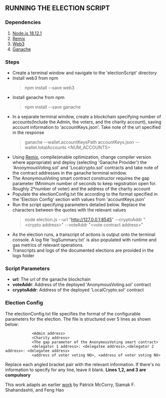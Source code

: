 ## RUNNING THE ELECTION SCRIPT

### Dependencies
1. [Node.js 18.12.1](https://nodejs.org/en/download/releases/)
2. [Remix](https://remix.ethereum.org/)
3. [Web3](https://www.npmjs.com/package/web3)
4. [Ganache](https://www.npmjs.com/package/ganache#documentation)

### Steps
* Create a terminal window and navigate to the 'electionScript' directory
* Install web3 from npm
    > npm install --save web3
* Install ganache from npm
    > npm install --save ganache
* In a separate terminal window, create a blockchain specifying number of accounts(Include the Admin, the voters, and the charity account), saving account information to 'accountKeys.json'. Take note of the url specified in the response
    > ganache --wallet.accountKeysPath accountKeys.json --wallet.totalAccounts <NUM_ACCOUNTS>
* Using [Remix](https://remix.ethereum.org), compile(enable optimization, change compiler version where appropriate) and deploy (selecting 'Ganache Provider') the 'AnonymousVoting.sol' and 'Localcrypto.sol' contracts and take note of the contract addresses in the ganache terminal window.
* The AnonymousVoting smart contract constructor requires the gap parameter (Minimum number of seconds to keep registration open for. Roughly 2*number of voter) and the address of the charity account
* Populate the electionConfig.txt file according to the format specified in the 'Election Config' section with values from 'accountKeys.json'
* Run the script specifying parameters detailed below. Replace the characters between the quotes with the relevant values
    > node election.js --url "http://127.0.0.1:8545" --cryptoAddr "\<crypto address>" --voteAddr "\<vote contract address>"
* As the election runs, a transcript of actions is output onto the terminal console. A log file 'logSummary.txt' is also populated with runtime and gas metrics of relevant operations. 
* Transcripts and logs of the documented elections are provided in the logs folder

### Script Parameters
* **url**: The url of the ganache blockchain
* **voteAddr**: Address of the deployed 'AnonymousVoting.sol' contract
* **cryptoAddr**: Address of the deployed 'LocalCrypto.sol' contract

### Election Config
The electionConfig.txt file specifies the format of the configurable parameters for the election. The file is structured over 5 lines as shown below:

                <Admin address>
                <Charity address>
                <The gap parameter of the AnonymousVoting smart contract>
                <delegator 1 address>: <delegatee address>,<delegator 2 address>: <delegatee address>
                <address of voter voting NO>, <address of voter voting NO>

Replace each angled bracket pair with the relevant information. If there's no information to specify for any line, leave it blank. **Lines 1,2, and 3 are compulsory**

This work adapts an earlier [work](https://github.com/stonecoldpat/anonymousvoting) by Patrick McCorry, Siamak F. Shahandashti, and Feng Hao